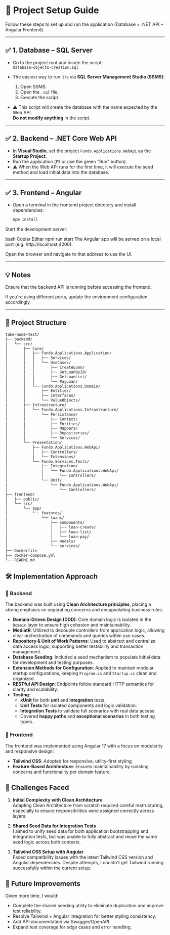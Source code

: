 # 🧩 Project Setup Guide

Follow these steps to set up and run the application (Database + .NET API + Angular Frontend).

---

## ✅ 1. Database – SQL Server

- Go to the project root and locate the script:  
  `database-objects-creation.sql`

- The easiest way to run it is via **SQL Server Management Studio (SSMS)**:
  1. Open SSMS.
  2. Open the `.sql` file.
  3. Execute the script.

- ⚠️ This script will create the database with the name expected by the Web API.  
  **Do not modify anything** in the script.

---

## ✅ 2. Backend – .NET Core Web API

- In **Visual Studio**, set the project `Fundo.Applications.WebApi` as the **Startup Project**.
- Run the application (`F5` or use the green "Run" button).
- ⚠️ When the Web API runs for the first time, it will execute the seed method and load initial data into the database.
---

## ✅ 3. Frontend – Angular

- Open a terminal in the frontend project directory and install dependencies:

  ```bash
  npm install
Start the development server:

bash
Copiar
Editar
npm run start
The Angular app will be served on a local port (e.g. http://localhost:4200).

Open the browser and navigate to that address to use the UI.

---
## 💡 Notes
Ensure that the backend API is running before accessing the frontend.

If you're using different ports, update the environment configuration accordingly.

---

## 📁 Project Structure

```bash
take-home-test/
├── backend/
│   └── src/
│       ├── Core/
│       │   ├── Fundo.Applications.Application/
│       │   │   ├── Services/
│       │   │   └── UseCases/
│       │   │       ├── CreateLoan/
│       │   │       ├── GetLoanById/
│       │   │       ├── GetLoanList/
│       │   │       └── PayLoan/
│       │   └── Fundo.Applications.Domain/
│       │       ├── Entities/
│       │       ├── Interfaces/
│       │       └── ValueObjects/
│       ├── Infrastructure/
│       │   └── Fundo.Applications.Infrastructure/
│       │       └── Persistance/
│       │           ├── Context/
│       │           ├── Entities/
│       │           ├── Mappers/
│       │           ├── Repositories/
│       │           └── Services/
│       └── Presentation/
│           ├── Fundo.Applications.WebApi/
│           │   ├── Controllers/
│           │   └── Extensions/
│           └── Fundo.Services.Tests/
│               ├── Integration/
│               │   └── Fundo.Applications.WebApi/
│               │       └── Controllers/
│               └── Unit/
│                   └── Fundo.Applications.WebApi/
│                       └── Controllers/
├── frontend/
│   ├── public/
│   └── src/
│       └── app/
│           └── features/
│               └── loans/
│                   ├── components/
│                   │   ├── loan-create/
│                   │   ├── loan-list/
│                   │   └── loan-pay/
│                   ├── models/
│                   └── services/
├── Dockerfile
├── docker-compose.yml
└── README.md
```

## 🛠️ Implementation Approach

### 🔹 Backend

The backend was built using **Clean Architecture principles**, placing a strong emphasis on separating concerns and encapsulating business rules:

- **Domain-Driven Design (DDD)**: Core domain logic is isolated in the `Domain` layer to ensure high cohesion and maintainability.
- **MediatR**: Utilized to decouple controllers from application logic, allowing clear orchestration of commands and queries within use cases.
- **Repository & Unit of Work Patterns**: Used to abstract and centralize data access logic, supporting better testability and transaction management.
- **Database Seeding**: Included a seed mechanism to populate initial data for development and testing purposes.
- **Extension Methods for Configuration**: Applied to maintain modular startup configurations, keeping `Program.cs` and `Startup.cs` clean and organized.
- **RESTful API Design**: Endpoints follow standard HTTP semantics for clarity and scalability.
- **Testing**:
  - **xUnit** for both **unit** and **integration** tests.
  - **Unit Tests** for isolated components and logic validation.
  - **Integration Tests** to validate full scenarios with real data access.
  - Covered **happy paths** and **exceptional scenarios** in both testing types.

### 🔹 Frontend

The frontend was implemented using Angular 17 with a focus on modularity and responsive design:

- **Tailwind CSS**: Adopted for responsive, utility-first styling.
- **Feature-Based Architecture**: Ensures maintainability by isolating concerns and functionality per domain feature.

## 🚧 Challenges Faced

1. **Initial Complexity with Clean Architecture**  
   Adapting Clean Architecture from scratch required careful restructuring, especially to ensure responsibilities were assigned correctly across layers.

2. **Shared Seed Data for Integration Tests**  
   I aimed to unify seed data for both application bootstrapping and integration tests, but was unable to fully abstract and reuse the same seed logic across both contexts.

3. **Tailwind CSS Setup with Angular**  
   Faced compatibility issues with the latest Tailwind CSS version and Angular dependencies. Despite attempts, I couldn't get Tailwind running successfully within the current setup.

## 🔄 Future Improvements

Given more time, I would:

- Complete the shared seeding utility to eliminate duplication and improve test reliability.
- Resolve Tailwind + Angular integration for better styling consistency.
- Add API documentation via Swagger/OpenAPI.
- Expand test coverage for edge cases and error handling.